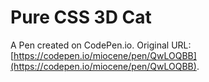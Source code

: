 # Pure CSS 3D Cat

A Pen created on CodePen.io. Original URL: [https://codepen.io/miocene/pen/QwLOQBB](https://codepen.io/miocene/pen/QwLOQBB).

